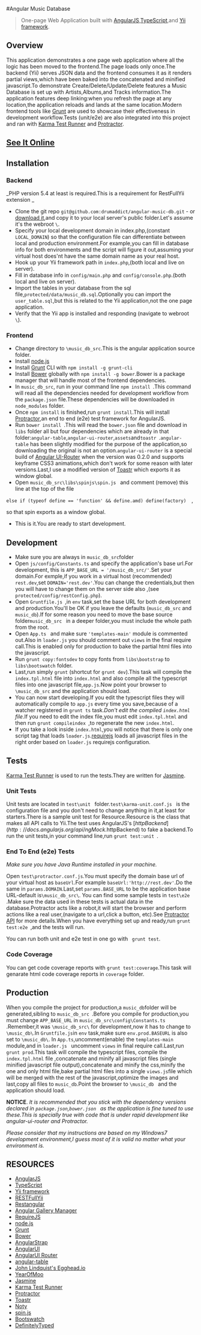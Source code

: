 #Angular Music Database

>One-page Web Application built with [AngularJS](http://angularjs.org/),[TypeScript](http://typescriptlang.org),and [Yii framework](http://www.yiiframework.com/).

## Overview
This application demonstrates a one page web application where all the logic has been moved to the frontend.The page loads only once.The backend (Yii) serves JSON data and the frontend consumes it as it renders partial views,which have been baked into the concatenated and minified javascript.To demonstrate Create/Delete/Update/Delete features a Music Database is set up with Artists,Albums,and Tracks information.The application features deep linking:when you refresh the page at any location,the application reloads and lands at the same location.Modern frontend  tools like  [Grunt](http://gruntjs.com/) are used to showcase their effectiveness in development workflow.Tests (unit/e2e) are also integrated into this project and ran with [Karma Test Runner](http://karma-runner.github.io/) and [Protractor](https://github.com/angular/protractor).


## [See It Online](http://rest.kabasakalis.tk/music_db/)

## Installation


### Backend
_PHP version 5.4 at least is required.This is a requirement for RestFullYii extension _
- Clone the git repo ```git@github.com:drumaddict/angular-music-db.git``` - or [download it](https://github.com/drumaddict/angular-music-db/archive/master.zip),and copy it to your local server's public folder.Let's assume it's the webroot ```\```.
- Specify your local development domain in index.php,(constant ```LOCAL_DOMAIN```) so that the configuration file can differentiate between local and production environment.For example,you can fill in database info for both environments and the script will figure it out,assuming your virtual host does'nt have the same domain name as your real host.
- Hook up your Yii framework path in ```index.php```,(both local and live on server).
- Fill in database info in ```config/main.php``` and ```config/console.php```.(both local and live on server).
- Import the tables in your database from the sql file,```protected/data/music_db.sql```.Optionally you can import the ```user_table.sql```,but this is related to the Yii application,not the one page application. 
- Verify that the Yii app is installed and responding (navigate to webroot ```\```).

### Frontend

- Change directory to ```\music_db_src```.This is the angular application source folder.
- Install [node.js](http://nodejs.org/)
- Install [Grunt](http://gruntjs.com/) CLI with ```npm install -g grunt-cli ```
- Install [Bower](http://bower.io/) globally  with ```npm install -g bower```.Bower is a package manager that will handle most of the frontend dependencies.
- In ```music_db_src```, run in your command line ```npm install ```.This command will read all the  dependencies needed for  development workflow from the ```package.json``` file.These dependencies will be downloaded in ```node_modules``` folder.
- Once ```npm install``` is finished,run  ```grunt install```.This will install [Protractor](https://github.com/angular/protractor),an end to end (e2e) test framework for AngularJS. 
- Run ```bower install ```.This will read the ```bower.json``` file and download in ```libs``` folder all but four dependencies which are already in that folder:```angular-table```,```angular-ui-router```,```assets```and```toastr ```.```angular-table``` has been slightly modified for the purpose of the application,so downloading the original is not an option.```angular-ui-router``` is a special build of [Angular UI-Router](https://github.com/angular-ui/ui-router) when the version was 0.2.0 and supports keyframe CSS3 animations,which don't work for some reason with later versions.Last,I use a modified version of [Toastr](https://github.com/CodeSeven/toastr) which exports it as window global.
- Open ```music_db_src\libs\spinjs\spin.js ``` and comment (remove) this line at the top of the file
 
 ```else if (typeof define == 'function' && define.amd) define(factory)  ```,

  so that spin exports as a window global.
- This is it.You are ready to start development.

## Development
- Make sure you are always in ```music_db_src```folder
- Open ```js/config/Constants.ts``` and specify the application's base url.For development,
 this is ```APP_BASE_URL = '/music_db_src/'```.Set your domain.For exmple,if you work in a virtual host (recommended) ```rest.dev```,set ```DOMAIN='rest.dev'```.You can change the credentials,but then you will have to change them on the server side also ,(see ```protected/config/restConfig.php```).
- Open ```Gruntfile.js ```,in ```env``` task,set the base URL for both development and production.You'll be OK if you leave the defaults (```music_db_src``` and ```music_db```).If for some reason you need to move the base source folder```music_db_src ``` in a deeper folder,you must include the whole path from the root.
- Open ```App.ts ``` and make sure ```'templates-main'``` module is commented out.Also in ```loader.js``` you should comment out ```views``` in the final require call.This is enabled only for production to bake the partial html files into the javascript.
- Run ```grunt copy:fontsdev``` to copy  fonts from ```libs\bootstrap``` to ```libs\bootswatch``` folder.
- Last,run simply  ```grunt``` (shortcut for ```grunt dev```).This task will compile the ```index.tpl.html``` file into ```index.html``` and also compile all the typescript files into one javascript file,```app.js```.Now point your browser to ```\music_db_src``` and the application should load.
- You can now start developing.If you edit the typescript files they will automatically compile to ```app.js``` every time you save,because of a watcher registered in ```grunt ts``` task._Don't edit the compiled ```index.html``` file_.If you need to edit the index file,you must edit ```index.tpl.html``` and then run 
```grunt compileindex ```,to regenerate the new ```index.html```.
- If you take a look inside ```index.html```,you will notice that there is only one script tag that loads ```loader.js```.[requirejs](http://requirejs.org/) loads all javascript files in the right order based on ```loader.js``` requirejs configuration.

## Tests
[Karma Test Runner](http://karma-runner.github.io/) is used to run the tests.They are written for [Jasmine](http://pivotal.github.io/jasmine/).

### Unit Tests
Unit tests are located in ```test\unit ``` folder.```test\karma-unit.conf.js ``` is the configuration file and you don't need to change anything in it,at least for starters.There is a sample unit test  for Resource.Resource is the class that makes all API calls to Yii.The test uses AngularJS's [$httpBackend](http://docs.angularjs.org/api/ngMock.$httpBackend) to fake a backend.To run the unit tests,in your command line,run ```grunt test:unit ```.
### End To End (e2e) Tests
*Make sure you have Java Runtime installed in your machine.*

Open ```test\protractor.conf.js```.You must specify the domain base url of your virtual host as ```baseUrl```.For example ```baseUrl:'http://rest.dev'```.Do the same in ```params.DOMAIN```.Last,set ```params.BASE_URL``` to be the application base URL-default is```\music_db_src\```.
You can find some sample tests in ```test\e2e ```.Make sure the data used in these tests is actual data in the database.Protractor acts like a robot,it will start the browser and perform actions like a real user,(navigate to a url,click a button, etc).See [Protractor API](https://github.com/angular/protractor/blob/master/docs/api.md) for more details.When you have everything set up and ready,run ```grunt test:e2e ```,and the tests will run.

You can run both unit and e2e test in one go with ``` grunt test```.

### Code Coverage
You can get code coverage reports with ```grunt test:coverage```.This task will genarate html code coverage reports in ```coverage``` folder.

## Production

When you compile the project for production,a ```music_db```folder will be generated,sibling to ```music_db_src ```.Before you compile for production,you must change ```APP_BASE_URL``` in ```music_db_src\config\Constants.ts ```.Remember,it was ```\music_db_src\``` for development,now it has to change to ```\music_db\```.In `Gruntfile.js`in `env` task,make sure ```env.prod.BASEURL``` is also set to ```\music_db\```.
In ```App.ts```,uncomment(enable) the ```templates-main``` module,and in ```loader.js ``` uncomment  ```views``` in final require call.Last,run ```grunt prod```.This task will compile the typescript files, compile the ```index.tpl.html``` file ,concatenate and minify all javascript files (single minified javascript file output),concatenate and minify the css,minify the one and only html file,bake partial html files into a single ```views.js```file which will be merged with the rest of the javascript,optimize the images and last,copy all files to ```music_db```.Point the browser to ```\music_db ``` and the application should load.


**NOTICE**.
_It is recommended that you stick with the dependency versions declared in ```package.json```,```bower.json ``` as the application is fine tuned to use these.This is specially true with code that is under rapid development like angular-ui-router and Protractor._

_Please consider that my instructions are based on my Windows7 development environment,I guess most of it is valid no matter what your environment is._



## RESOURCES

* [AngularJS](http://angularjs.org/)
* [TypeScript](http://typescriptlang.org) 
* [Yii framework](http://www.yiiframework.com/)
* [RESTFullYii](http://evan108108.github.io/RESTFullYii/)
* [Restangular](https://github.com/mgonto/restangular)
* [Angular Gallery Manager](https://github.com/drumaddict/angular-yii)
* [RequireJS](http://requirejs.org/)
* [node.js](http://nodejs.org/)
* [Grunt](http://gruntjs.com/)
* [Bower](http://bower.io/)
* [AngularStrap](http://mgcrea.github.io/angular-strap/)
* [AngularUI](http://angular-ui.github.io/)
* [AngularUI Router](https://github.com/angular-ui/ui-router/)
* [angular-table](https://github.com/ssmm/angular-table)
* [John Lindquist's Egghead.io](http://www.youtube.com/playlist?list=PLP6DbQBkn9ymGQh2qpk9ImLHdSH5T7yw7)
* [YearOfMoo](http://www.yearofmoo.com)
* [Jasmine](http://pivotal.github.io/jasmine/)
* [Karma Test Runner](http://karma-runner.github.io/)
* [Protractor](https://github.com/angular/protractor)
* [Toastr](http://codeseven.github.io/toastr/)
* [Noty](http://needim.github.io/noty/)
* [spin.js](http://fgnass.github.io/spin.js/)
* [Bootswatch](http://bootswatch.com/)
* [DefinitelyTyped](https://github.com/DefinitelyTyped/DefinitelyTyped)
